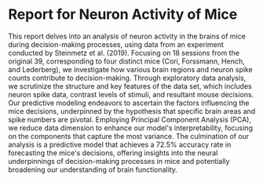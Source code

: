 # Report for Neuron Activity of Mice 

This report delves into an analysis of neuron activity in the brains of mice during decision-making processes, using data from an experiment conducted by Steinmetz et al. (2019). Focusing on 18 sessions from the original 39, corresponding to four distinct mice (Cori, Forssmann, Hench, and Lederberg), we investigate how various brain regions and neuron spike counts contribute to decision-making. Through exploratory data analysis, we scrutinize the structure and key features of the data set, which includes neuron spike data, contrast levels of stimuli, and resultant mouse decisions. Our predictive modeling endeavors to ascertain the factors influencing the mice decisions, underpinned by the hypothesis that specific brain areas and spike numbers are pivotal. Employing Principal Component Analysis (PCA), we reduce data dimension to enhance our model's interpretability, focusing on the components that capture the most variance. The culmination of our analysis is a predictive model that achieves a 72.5% accuracy rate in forecasting the mice's decisions, offering insights into the neural underpinnings of decision-making processes in mice and potentially broadening our understanding of brain functionality.